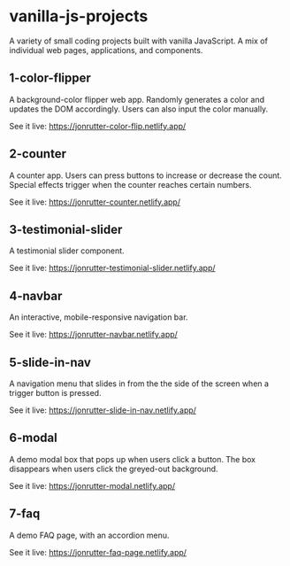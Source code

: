 # vanilla-js-projects
A variety of small coding projects built with vanilla JavaScript. A mix of individual web pages, applications, and components.

## 1-color-flipper

A background-color flipper web app. Randomly generates a color and updates the DOM accordingly. Users can also input the color manually.

See it live: https://jonrutter-color-flip.netlify.app/

## 2-counter

A counter app. Users can press buttons to increase or decrease the count. Special effects trigger when the counter reaches certain numbers.

See it live: https://jonrutter-counter.netlify.app/

## 3-testimonial-slider

A testimonial slider component.

See it live: https://jonrutter-testimonial-slider.netlify.app/

## 4-navbar

An interactive, mobile-responsive navigation bar.

See it live: https://jonrutter-navbar.netlify.app/

## 5-slide-in-nav

A navigation menu that slides in from the the side of the screen when a trigger button is pressed.

See it live: https://jonrutter-slide-in-nav.netlify.app/

## 6-modal

A demo modal box that pops up when users click a button. The box disappears when users click the greyed-out background.

See it live: https://jonrutter-modal.netlify.app/

## 7-faq

A demo FAQ page, with an accordion menu.

See it live: https://jonrutter-faq-page.netlify.app/

